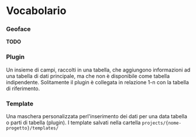 # Vocabolario

### Geoface
**TODO**

### Plugin
Un insieme di campi, raccolti in una tabella, che aggiungono informazioni ad una tabella di dati principale,
ma che non è disponibile come tabella indipendente. Solitamente il plugin è collegata in relazione 1-n con
la tabella di riferimento.

### Template
Una maschera personalizzata perl'inserimento dei dati per una data tabella o parti di tabella (plugin).
I template salvati nella cartella `projects/{nome-progetto}/templates/`